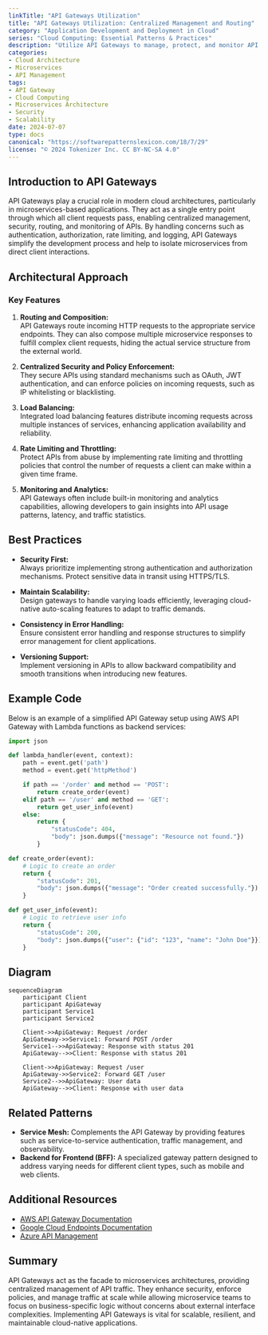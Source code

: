 ```yaml
---
linkTitle: "API Gateways Utilization"
title: "API Gateways Utilization: Centralized Management and Routing"
category: "Application Development and Deployment in Cloud"
series: "Cloud Computing: Essential Patterns & Practices"
description: "Utilize API Gateways to manage, protect, and monitor API traffic in cloud environments, serving as a single entry point for microservices-based applications."
categories:
- Cloud Architecture
- Microservices
- API Management
tags:
- API Gateway
- Cloud Computing
- Microservices Architecture
- Security
- Scalability
date: 2024-07-07
type: docs
canonical: "https://softwarepatternslexicon.com/18/7/29"
license: "© 2024 Tokenizer Inc. CC BY-NC-SA 4.0"
---
```


## Introduction to API Gateways

API Gateways play a crucial role in modern cloud architectures, particularly in microservices-based applications. They act as a single entry point through which all client requests pass, enabling centralized management, security, routing, and monitoring of APIs. By handling concerns such as authentication, authorization, rate limiting, and logging, API Gateways simplify the development process and help to isolate microservices from direct client interactions.

## Architectural Approach

### Key Features

1. **Routing and Composition:**  
   API Gateways route incoming HTTP requests to the appropriate service endpoints. They can also compose multiple microservice responses to fulfill complex client requests, hiding the actual service structure from the external world.

2. **Centralized Security and Policy Enforcement:**  
   They secure APIs using standard mechanisms such as OAuth, JWT authentication, and can enforce policies on incoming requests, such as IP whitelisting or blacklisting.

3. **Load Balancing:**  
   Integrated load balancing features distribute incoming requests across multiple instances of services, enhancing application availability and reliability.

4. **Rate Limiting and Throttling:**  
   Protect APIs from abuse by implementing rate limiting and throttling policies that control the number of requests a client can make within a given time frame.

5. **Monitoring and Analytics:**  
   API Gateways often include built-in monitoring and analytics capabilities, allowing developers to gain insights into API usage patterns, latency, and traffic statistics.

## Best Practices

- **Security First:**  
  Always prioritize implementing strong authentication and authorization mechanisms. Protect sensitive data in transit using HTTPS/TLS.

- **Maintain Scalability:**  
  Design gateways to handle varying loads efficiently, leveraging cloud-native auto-scaling features to adapt to traffic demands.

- **Consistency in Error Handling:**  
  Ensure consistent error handling and response structures to simplify error management for client applications.

- **Versioning Support:**  
  Implement versioning in APIs to allow backward compatibility and smooth transitions when introducing new features.

## Example Code

Below is an example of a simplified API Gateway setup using AWS API Gateway with Lambda functions as backend services:

```python
import json

def lambda_handler(event, context):
    path = event.get('path')
    method = event.get('httpMethod')

    if path == '/order' and method == 'POST':
        return create_order(event)
    elif path == '/user' and method == 'GET':
        return get_user_info(event)
    else:
        return {
            "statusCode": 404,
            "body": json.dumps({"message": "Resource not found."})
        }

def create_order(event):
    # Logic to create an order
    return {
        "statusCode": 201,
        "body": json.dumps({"message": "Order created successfully."})
    }

def get_user_info(event):
    # Logic to retrieve user info
    return {
        "statusCode": 200,
        "body": json.dumps({"user": {"id": "123", "name": "John Doe"}})
    }
```

## Diagram

```mermaid
sequenceDiagram
    participant Client
    participant ApiGateway
    participant Service1
    participant Service2

    Client->>ApiGateway: Request /order
    ApiGateway->>Service1: Forward POST /order
    Service1-->>ApiGateway: Response with status 201
    ApiGateway-->>Client: Response with status 201
    
    Client->>ApiGateway: Request /user
    ApiGateway->>Service2: Forward GET /user
    Service2-->>ApiGateway: User data
    ApiGateway-->>Client: Response with user data
```

## Related Patterns

- **Service Mesh:** Complements the API Gateway by providing features such as service-to-service authentication, traffic management, and observability.
- **Backend for Frontend (BFF):** A specialized gateway pattern designed to address varying needs for different client types, such as mobile and web clients.

## Additional Resources

- [AWS API Gateway Documentation](https://docs.aws.amazon.com/apigateway/index.html)
- [Google Cloud Endpoints Documentation](https://cloud.google.com/endpoints)
- [Azure API Management](https://azure.microsoft.com/en-us/services/api-management/)

## Summary

API Gateways act as the facade to microservices architectures, providing centralized management of API traffic. They enhance security, enforce policies, and manage traffic at scale while allowing microservice teams to focus on business-specific logic without concerns about external interface complexities. Implementing API Gateways is vital for scalable, resilient, and maintainable cloud-native applications.
